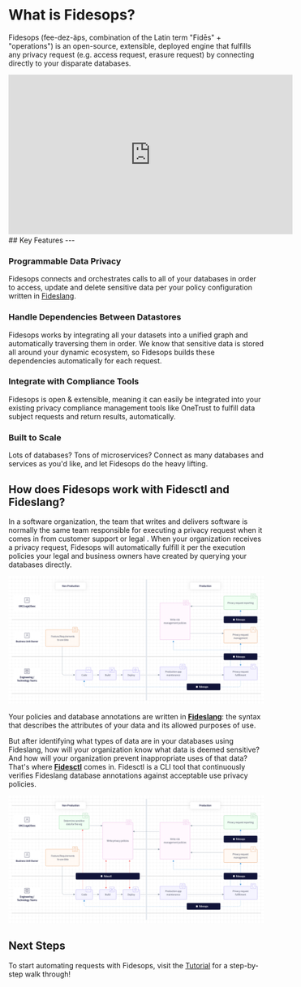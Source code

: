 # What is Fidesops?

Fidesops (fee-dez-äps, combination of the Latin term "Fidēs" + "operations") is an open-source, extensible, deployed engine that fulfills any privacy request (e.g. access request, erasure request) by connecting directly to your disparate databases.

<iframe width="560" height="315" src="https://www.youtube.com/embed/1Sw4VlcbZ6I" title="Introduction to Fides Ops with Cillian Kieran" frameborder="0" allow="accelerometer; autoplay; clipboard-write; encrypted-media; gyroscope; picture-in-picture" allowfullscreen></iframe>
## Key Features
---

### Programmable Data Privacy
Fidesops connects and orchestrates calls to all of your databases in order to access, update and delete sensitive data per your policy configuration written in [Fideslang](https://github.com/ethyca/privacy-taxonomy).

### Handle Dependencies Between Datastores
Fidesops works by integrating all your datasets into a unified graph and automatically traversing them in order. We know that sensitive data is stored all around your dynamic ecosystem, so Fidesops builds these dependencies automatically for each request.

### Integrate with Compliance Tools
Fidesops is open & extensible, meaning it can easily be integrated into your existing privacy compliance management tools like OneTrust to fulfill data subject requests and return results, automatically.

### Built to Scale
Lots of databases? Tons of microservices? Connect as many databases and services as you'd like, and let Fidesops do the heavy lifting.

## How does Fidesops work with Fidesctl and Fideslang?
In a software organization, the team that writes and delivers software is normally the same team responsible for executing a privacy request when it comes in from customer support or legal . When your organization receives a privacy request, Fidesops will automatically fulfill it per the execution policies your legal and business owners have created by querying your databases directly. 

![Fidesops business process](img/fides-ops-process.png "Fidesops biz process")

Your policies and database annotations are written in [**Fideslang**](https://github.com/ethyca/privacy-taxonomy): the syntax that describes the attributes of your data and its allowed purposes of use. 

But after identifying what types of data are in your databases using Fideslang, how will your organization know what data is deemed sensitive? And how will your organization prevent inappropriate uses of that data? That's where [**Fidesctl**](https://github.com/ethyca/fides) comes in. Fidesctl is a CLI tool that continuously verifies Fideslang database annotations against acceptable use privacy policies.

![Fides ecosystem](img/fides-ecosystem.png "Fides ecosystem")


## Next Steps

To start automating requests with Fidesops, visit the [Tutorial](tutorial/index.md) for a step-by-step walk through!